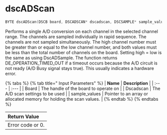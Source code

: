 # dscADScan

```c
BYTE dscADScan(DSCB board, DSCADSCAN* dscadscan, DSCSAMPLE* sample_values);
```

Performs a single A/D conversion on each channel in the selected channel range. The channels are sampled individually in rapid sequence. The channels are not sampled simultaneously. The high channel number must be greater than or equal to the low channel number, and both values must be less than the total number of channels on the board. Setting high = low is the same as using DscADSample. The function returns DE\_OPERATION\_TIMED\_OUT if a timeout occurs because the A/D circuit is not ready \(A/D Busy signal stays true\). This usually indicates a hardware error.

{% tabs %}
{% tab title=" Input Parameters" %}
| **Name** | **Description** |
| :--- | :--- |
| Board | The handle of the board to operate on |
| Dscadscan | The A/D scan settings to be used |
| sample\_values | Pointer to an array or allocated memory for holding the scan values. |
{% endtab %}
{% endtabs %}

| Return Value |
| :--- |
| Error code or 0. |

